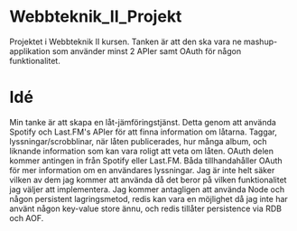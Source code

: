 Webbteknik_II_Projekt
=====================

Projektet i Webbteknik II kursen. Tanken är att den ska vara ne mashup-applikation som använder minst 2 APIer samt OAuth för någon funktionalitet.

Idé
====
Min tanke är att skapa en låt-jämföringstjänst. Detta genom att använda Spotify och Last.FM's APIer för att finna information om låtarna. Taggar, lyssningar/scrobblinar, när låten publicerades, hur många album, och liknande information som kan vara roligt att veta om låten.
OAuth delen kommer antingen in från Spotify eller Last.FM. Båda tillhandahåller OAuth för mer information om en användares lyssningar. Jag är inte helt säker vilken av dem jag kommer att använda då det beror på vilken funktionalitet jag väljer att implementera.
Jag kommer antagligen att använda Node och någon persistent lagringsmetod, redis kan vara en möjlighet då jag inte har använt någon key-value store ännu, och redis tillåter persistence via RDB och AOF.
